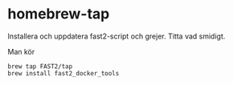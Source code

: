 # homebrew-tap

Installera och uppdatera fast2-script och grejer. Titta vad smidigt.

Man kör

```
brew tap FAST2/tap
brew install fast2_docker_tools
```

